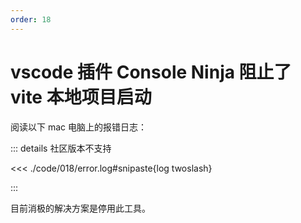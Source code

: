 ```yaml
---
order: 18
---
```


# vscode 插件 Console Ninja 阻止了 vite 本地项目启动

阅读以下 mac 电脑上的报错日志：

::: details 社区版本不支持

<<< ./code/018/error.log#snipaste{log twoslash}

:::

目前消极的解决方案是停用此工具。
